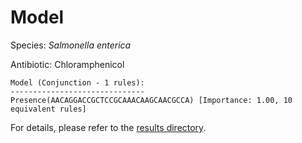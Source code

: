 
# Model

Species: *Salmonella enterica*

Antibiotic: Chloramphenicol

```
Model (Conjunction - 1 rules):
------------------------------
Presence(AACAGGACCGCTCCGCAAACAAGCAACGCCA) [Importance: 1.00, 10 equivalent rules]

```

For details, please refer to the [results directory](../../../../../results/scm_b/salmonella%20enterica/chloramphenicol/repeat_5/).

